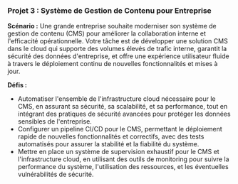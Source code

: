 ### Projet 3 : Système de Gestion de Contenu pour Entreprise

**Scénario :** Une grande entreprise souhaite moderniser son système de gestion de contenu (CMS) pour améliorer la collaboration interne et l'efficacité opérationnelle. Votre tâche est de développer une solution CMS dans le cloud qui supporte des volumes élevés de trafic interne, garantit la sécurité des données d'entreprise, et offre une expérience utilisateur fluide à travers le déploiement continu de nouvelles fonctionnalités et mises à jour.

**Défis :**
- Automatiser l'ensemble de l'infrastructure cloud nécessaire pour le CMS, en assurant sa sécurité, sa scalabilité, et sa performance, tout en intégrant des pratiques de sécurité avancées pour protéger les données sensibles de l'entreprise.
- Configurer un pipeline CI/CD pour le CMS, permettant le déploiement rapide de nouvelles fonctionnalités et correctifs, avec des tests automatisés pour assurer la stabilité et la fiabilité du système.
- Mettre en place un système de supervision exhaustif pour le CMS et l'infrastructure cloud, en utilisant des outils de monitoring pour suivre la performance du système, l'utilisation des ressources, et les éventuelles vulnérabilités de sécurité.
